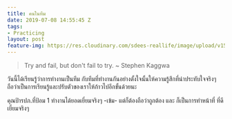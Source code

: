 ```yaml
---
title: คนในทีม
date: 2019-07-08 14:55:45 Z
tags:
- Practicing
layout: post
feature-img: https://res.cloudinary.com/sdees-reallife/image/upload/v1555658919/sample_feature_img.png
---
```


> Try and fail, but don't fail to try. ~ Stephen Kaggwa

วันนี้ได้เรียนรู้ว่าการทำงานเป็นทีม กับทีมที่ทำงานกันอย่างตั้งใจนั้นให้ความรู้สึกที่น่าประทับใจจริงๆ ถือว่าเป็นการเรียนรู้และปรับตัวของเราให้ก้าวไปอีกขั้นด้วยนะ

<i class="fa fa-child" style="color:plum"></i>

คุณป้ารปภ.ที่ป้อม 1 ทำงานได้ยอดเยี่ยมจริงๆ -เข้ม- แต่ก็ต้องถือว่าถูกต้อง และ ก็เป็นการทำหน้าที่ ที่ดีเยี่ยมจริงๆ
